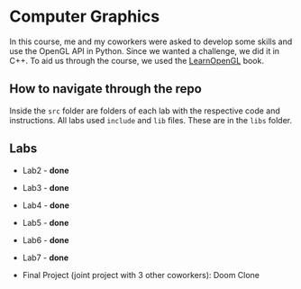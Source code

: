 # Computer Graphics

In this course, me and my coworkers were asked to develop some skills and use the OpenGL API in Python. Since we wanted a challenge, we did it in C++.
To aid us through the course, we used the [LearnOpenGL](https://learnopengl.com/) book.

## How to navigate through the repo

Inside the `src` folder are folders of each lab with the respective code and instructions.
All labs used `include` and `lib` files. These are in the `libs` folder.

## Labs

  + Lab2 - **done**

  + Lab3 - **done**

  + Lab4 - **done**

  + Lab5 - **done**

  + Lab6 - **done**

  + Lab7 - **done**

  + Final Project (joint project with 3 other coworkers): Doom Clone
